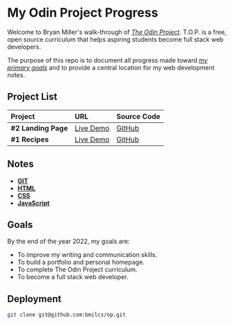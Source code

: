 # My Odin Project Progress

Welcome to Bryan Miller's walk-through of [_The Odin Project_](https://www.theodinproject.com). T.O.P. is a free, open source curriculum that helps aspiring students become full stack web developers.

The purpose of this repo is to document all progress made toward [_my primary goals_](#goals) and to provide a central location for my web development notes.

## Project List

| Project             | URL                                                      | Source Code                                           |
| :------------------ | :------------------------------------------------------- | :---------------------------------------------------- |
| **#2 Landing Page** | [Live Demo](https://bmilcs.github.io/odin-landing-page/) | [GitHub](https://github.com/bmilcs/odin-landing-page) |
| **#1 Recipes**      | [Live Demo](https://bmilcs.github.io/odin-recipes/)      | [GitHub](https://github.com/bmilcs/odin-recipes)      |

## Notes

- [**GIT**](git.md)
- [**HTML**](html.md)
- [**CSS**](css.md)
- [**JavaScript**](javascript.md)

## Goals

By the end of the year 2022, my goals are:

- To improve my writing and communication skills.
- To build a portfolio and personal homepage.
- To complete The Odin Project curriculum.
- To become a full stack web developer.

## Deployment

```sh
git clone git@github.com:bmilcs/op.git
```
